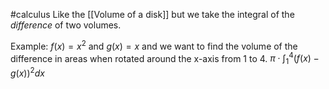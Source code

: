 #calculus 
Like the [[Volume of a disk]] but we take the integral of the *difference* of two volumes.

Example:
$f(x)=x^2$ and $g(x)=x$ and we want to find the volume of the difference in areas when rotated around the x-axis from 1 to 4.
$\pi\cdot\int_1^4{(f(x)-g(x))^2}dx$
